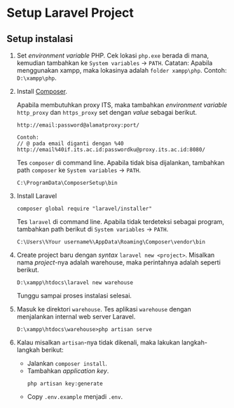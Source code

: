 # Setup Laravel Project
## Setup instalasi
1. Set *environment variable* PHP. Cek lokasi `php.exe` berada di mana, kemudian tambahkan ke `System variables` -> `PATH`.
    Catatan: Apabila menggunakan xampp, maka lokasinya adalah `folder xampp\php`. Contoh: `D:\xampp\php`.

2. Install [Composer](https://getcomposer.org/download/).
 
    Apabila membutuhkan proxy ITS, maka tambahkan *environment variable* `http_proxy` dan `https_proxy` set dengan *value* sebagai berikut.
    ```
    http://email:password@alamatproxy:port/

    Contoh:
    // @ pada email diganti dengan %40
    http://email%40if.its.ac.id:passwordku@proxy.its.ac.id:8080/
    ```
    Tes `composer` di command line. Apabila tidak bisa dijalankan, tambahkan path `composer` ke `System variables` -> `PATH`.
    ```
    C:\ProgramData\ComposerSetup\bin
    ```

3. Install Laravel
    ```
    composer global require "laravel/installer"
    ```
    Tes `laravel` di command line. Apabila tidak terdeteksi sebagai program, tambahkan path berikut di `System variables` -> `PATH`.
    ```
    C:\Users\%Your username%\AppData\Roaming\Composer\vendor\bin
    ```

4. Create project baru dengan *syntax* `laravel new <project>`. Misalkan nama *project*-nya adalah warehouse, maka perintahnya adalah seperti berikut.
    ```
    D:\xampp\htdocs\laravel new warehouse
    ```
    Tunggu sampai proses instalasi selesai.

5. Masuk ke direktori `warehouse`. Tes aplikasi `warehouse` dengan menjalankan internal web server Laravel.
    ```
    D:\xampp\htdocs\warehouse>php artisan serve
    ```

6. Kalau misalkan `artisan`-nya tidak dikenali, maka lakukan langkah-langkah berikut:
    * Jalankan `composer install`.
    * Tambahkan *application key*.
        ```
        php artisan key:generate
        ```
    * Copy `.env.example` menjadi `.env`.
